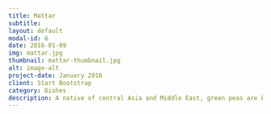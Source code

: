```yaml
---
title: Mattar
subtitle: 
layout: default
modal-id: 6
date: 2016-01-09
img: mattar.jpg
thumbnail: mattar-thumbnail.jpg
alt: image-alt
project-date: January 2016
client: Start Bootstrap
category: Dishes
description: A native of central Asia and Middle East, green peas are believed to have been in existence for almost thousand years. Historians state that it was one of the first food crops to be cultivated by humans, particularly in northwestern India, Pakistan, or adjacent areas of former USSR and Afghanistan. An excellent source of phytonutrients with anti-oxidant properties, green peas help in neutralizing the free radicals in the body, thereby reducing blood vessel damage and accumulation of cholesterol in the artery walls. As a result, the risk of development and progression of atherosclerosis, stroke, heart disease, and arthritis are lowered to great extents.
---
```

